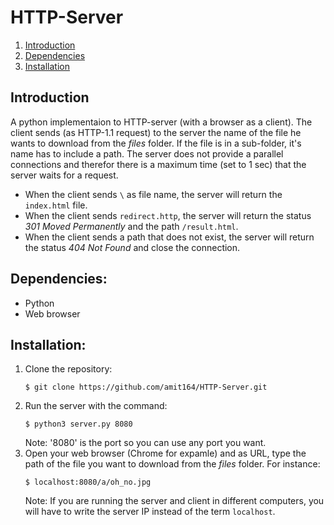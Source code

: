 # HTTP-Server
1. [Introduction](#introduction)  
2. [Dependencies](#dependencies)
3. [Installation](#installation)


## Introduction
A python implementaion to HTTP-server (with a browser as a client). The client sends (as HTTP-1.1 request) to the server the name of the file he wants to download from the _files_ folder. If the file is in a sub-folder, it's name has to include a path. The server does not provide a parallel connections and therefor there is a maximum time (set to 1 sec) that the server waits for a request.

* When the client sends ```\``` as file name, the server will return the ```index.html``` file.
* When the client sends ```redirect.http```, the server will return the status _301 Moved Permanently_ and the path ```/result.html```.
* When the client sends a path that does not exist, the server will return the status _404 Not Found_ and close the connection. 


## Dependencies:
* Python
* Web browser

## Installation:
1. Clone the repository:  
    ```
    $ git clone https://github.com/amit164/HTTP-Server.git
    ```
2. Run the server with the command:
    ```
    $ python3 server.py 8080
    ```
    Note: '8080' is the port so you can use any port you want.
3. Open your web browser (Chrome for expamle) and as URL, type the path of the file you want to download from the _files_ folder. For instance:
    ```
    $ localhost:8080/a/oh_no.jpg
    ```
    Note: If you are running the server and client in different computers, you will have to write the server IP instead of the term ```localhost```.

